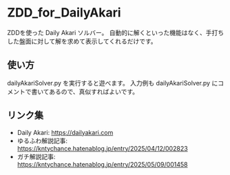 # ZDD_for_DailyAkari
ZDDを使った Daily Akari ソルバー。
自動的に解くといった機能はなく、手打ちした盤面に対して解を求めて表示してくれるだけです。

## 使い方
dailyAkariSolver.py を実行すると遊べます。
入力例も dailyAkariSolver.py にコメントで書いてあるので、真似すればよいです。

## リンク集
* Daily Akari: https://dailyakari.com
* ゆるふわ解説記事: https://kntychance.hatenablog.jp/entry/2025/04/12/002823
* ガチ解説記事: https://kntychance.hatenablog.jp/entry/2025/05/09/001458
